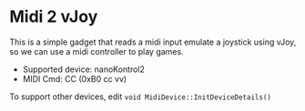 # Midi 2 vJoy

This is a simple gadget that reads a midi input emulate a joystick using vJoy, so we can use a midi controller to play games.

* Supported device: nanoKontrol2
* MIDI Cmd: CC (0xB0 cc vv)

To support other devices, edit `void MidiDevice::InitDeviceDetails()`

